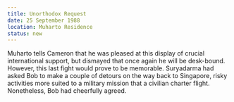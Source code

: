```yaml
---
title: Unorthodox Request
date: 25 September 1988
location: Muharto Residence
status: new
---
```


Muharto tells Cameron that he was pleased at this display of crucial international support, but dismayed that once again he will be desk-bound. However, this last fight would prove to be memorable. Suryadarma had asked Bob to make a couple of detours on the way back to Singapore, risky activities more suited to a military mission that a civilian charter flight. Nonetheless, Bob had cheerfully agreed.   
